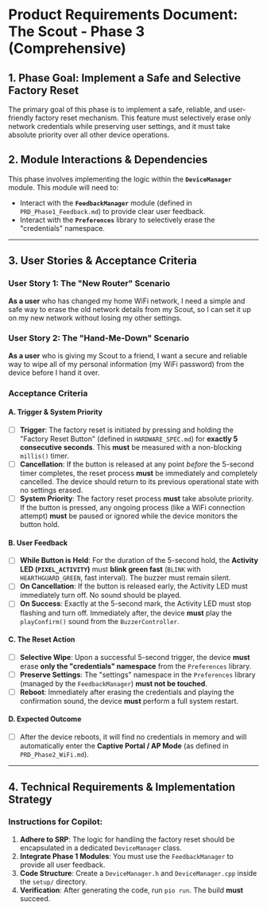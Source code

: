 # Product Requirements Document: The Scout - Phase 3 (Comprehensive)

## 1. Phase Goal: Implement a Safe and Selective Factory Reset

The primary goal of this phase is to implement a safe, reliable, and user-friendly factory reset mechanism. This feature must selectively erase only network credentials while preserving user settings, and it must take absolute priority over all other device operations.

## 2. Module Interactions & Dependencies
This phase involves implementing the logic within the **`DeviceManager`** module. This module will need to:
* Interact with the **`FeedbackManager`** module (defined in `PRD_Phase1_Feedback.md`) to provide clear user feedback.
* Interact with the **`Preferences`** library to selectively erase the "credentials" namespace.

---

## 3. User Stories & Acceptance Criteria

### User Story 1: The "New Router" Scenario
**As a user** who has changed my home WiFi network, I need a simple and safe way to erase the old network details from my Scout, so I can set it up on my new network without losing my other settings.

### User Story 2: The "Hand-Me-Down" Scenario
**As a user** who is giving my Scout to a friend, I want a secure and reliable way to wipe all of my personal information (my WiFi password) from the device before I hand it over.

### Acceptance Criteria

#### A. Trigger & System Priority
* [ ] **Trigger**: The factory reset is initiated by pressing and holding the "Factory Reset Button" (defined in `HARDWARE_SPEC.md`) for **exactly 5 consecutive seconds**. This **must** be measured with a non-blocking `millis()` timer.
* [ ] **Cancellation**: If the button is released at any point *before* the 5-second timer completes, the reset process **must** be immediately and completely cancelled. The device should return to its previous operational state with no settings erased.
* [ ] **System Priority**: The factory reset process **must** take absolute priority. If the button is pressed, any ongoing process (like a WiFi connection attempt) **must** be paused or ignored while the device monitors the button hold.

#### B. User Feedback
* [ ] **While Button is Held**: For the duration of the 5-second hold, the **Activity LED (`PIXEL_ACTIVITY`)** must **blink green fast** (`BLINK` with `HEARTHGUARD_GREEN`, fast interval). The buzzer must remain silent.
* [ ] **On Cancellation**: If the button is released early, the Activity LED must immediately turn off. No sound should be played.
* [ ] **On Success**: Exactly at the 5-second mark, the Activity LED must stop flashing and turn off. Immediately after, the device **must** play the `playConfirm()` sound from the `BuzzerController`.

#### C. The Reset Action
* [ ] **Selective Wipe**: Upon a successful 5-second trigger, the device **must** erase **only the "credentials" namespace** from the `Preferences` library.
* [ ] **Preserve Settings**: The "settings" namespace in the `Preferences` library (managed by the `FeedbackManager`) **must not be touched**.
* [ ] **Reboot**: Immediately after erasing the credentials and playing the confirmation sound, the device **must** perform a full system restart.

#### D. Expected Outcome
* [ ] After the device reboots, it will find no credentials in memory and will automatically enter the **Captive Portal / AP Mode** (as defined in `PRD_Phase2_WiFi.md`).

---

## 4. Technical Requirements & Implementation Strategy

### Instructions for Copilot:
1.  **Adhere to SRP**: The logic for handling the factory reset should be encapsulated in a dedicated `DeviceManager` class.
2.  **Integrate Phase 1 Modules**: You must use the `FeedbackManager` to provide all user feedback.
3.  **Code Structure**: Create a `DeviceManager.h` and `DeviceManager.cpp` inside the `setup/` directory.
4.  **Verification**: After generating the code, run `pio run`. The build **must** succeed.